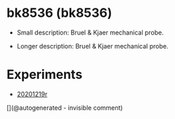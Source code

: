 # bk8536 (bk8536)

* Small description:  Bruel & Kjaer mechanical probe.

* Longer description:  Bruel & Kjaer mechanical probe.

# Experiments

* [20201219r](/include/experiments/auto/20201219r.md)




[](@autogenerated - invisible comment)